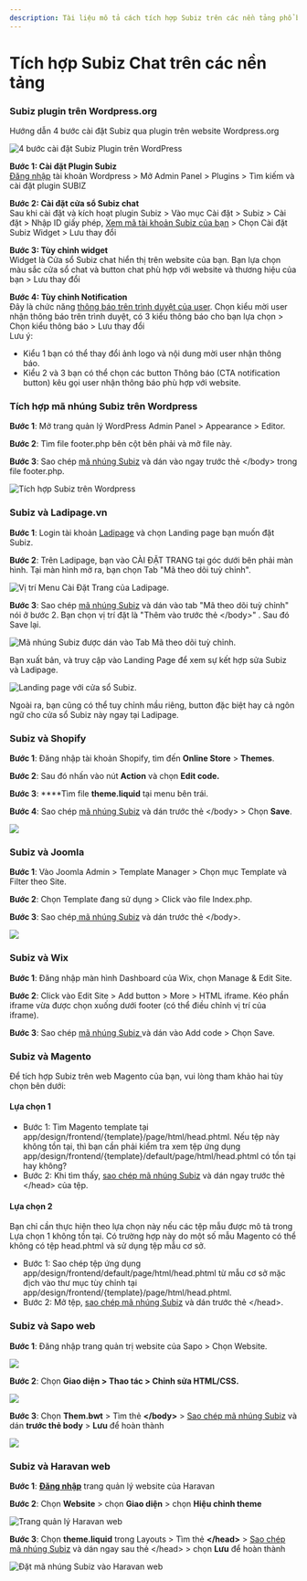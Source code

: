 ```yaml
---
description: Tài liệu mô tả cách tích hợp Subiz trên các nền tảng phổ biến hiện nay.
---
```


# Tích hợp Subiz Chat trên các nền tảng

### Subiz plugin trên Wordpress.org 

Hướng dẫn 4 bước cài đặt Subiz qua plugin trên website Wordpress.org

![4 b&#x1B0;&#x1EDB;c c&#xE0;i &#x111;&#x1EB7;t Subiz Plugin tr&#xEA;n WordPress](../../../.gitbook/assets/subizplugin_3s_vn.gif)

  
**Bước 1: Cài đặt Plugin Subiz**  
[Đăng nhập](https://login.wordpress.org/?locale=en_US) tài khoản Wordpress &gt; Mở Admin Panel &gt; Plugins &gt; Tìm kiếm và cài đặt plugin SUBIZ

**Bước 2: Cài đặt cửa sổ Subiz chat**   
Sau khi cài đặt và kích hoạt plugin Subiz &gt; Vào mục Cài đặt &gt; Subiz &gt; Cài đặt &gt; Nhập ID giấy phép, [Xem mã tài khoản Subiz của bạn](https://app.subiz.com/settings/) &gt; Chọn Cài đặt Subiz Widget &gt; Lưu thay đổi

**Bước 3: Tùy chỉnh widget**   
Widget là Cửa sổ Subiz chat hiển thị trên website của bạn. Bạn lựa chọn màu sắc cửa sổ chat và button chat phù hợp với website và thương hiệu của bạn &gt; Lưu thay đổi

**Bước 4: Tùy chỉnh Notification**   
Đây là chức năng [thông báo trên trình duyệt của user](https://help.subiz.com/bat-dau-voi-subiz/thiet-lap-moi-truong-tuong-tac/tich-hop-subiz-len-website/thong-bao-tren-trinh-duyet-users). Chọn kiểu mời user nhận thông báo trên trình duyệt, có 3 kiểu thông báo cho bạn lựa chọn &gt; Chọn kiểu thông báo &gt; Lưu thay đổi   
Lưu ý:

* Kiểu 1 bạn có thể thay đổi ảnh logo và nội dung mời user nhận thông báo.
* Kiểu 2 và 3 bạn có thể chọn các button Thông báo \(CTA notification button\) kêu gọi user nhận thông báo phù hợp với website.

### Tích hợp mã nhúng Subiz trên Wordpress

**Bước 1**: Mở trang quản lý WordPress Admin Panel &gt; Appearance &gt; Editor.

**Bước 2**: Tìm file footer.php bên cột bên phải và mở file này.

**Bước 3**: Sao chép [mã nhúng Subiz](https://app.subiz.com/settings/install) và dán vào ngay trước thẻ &lt;/body&gt; trong file footer.php.

![T&#xED;ch h&#x1EE3;p Subiz tr&#xEA;n Wordpress](../../../.gitbook/assets/cai-subiz-wordpress.png)

### Subiz và Ladipage.vn 

**Bước 1**: Login tài khoản [Ladipage](https://ladipage.vn) và chọn Landing page bạn muốn đặt Subiz. 

**Bước 2**: Trên Ladipage, bạn vào CÀI ĐẶT TRANG tại góc dưới bên phải màn hình. Tại màn hình mở ra, bạn chọn Tab "Mã theo dõi tuỳ chỉnh". 

![V&#x1ECB; tr&#xED; Menu C&#xE0;i &#x110;&#x1EB7;t Trang c&#x1EE7;a Ladipage.](../../../.gitbook/assets/screen-shot-2018-11-30-at-00.39.56.png)

**Bước 3**: Sao chép [mã nhúng Subiz](https://app.subiz.com/settings/install) và dán vào tab "Mã theo dõi tuỳ chỉnh" nói ở bước 2. Bạn chọn vị trí đặt là "Thêm vào trước thẻ &lt;/body&gt;" . Sau đó Save lại.

![M&#xE3; nh&#xFA;ng Subiz &#x111;&#x1B0;&#x1EE3;c d&#xE1;n v&#xE0;o Tab M&#xE3; theo d&#xF5;i tu&#x1EF3; ch&#x1EC9;nh.](../../../.gitbook/assets/screen-shot-2018-11-30-at-00.38.27.png)

Bạn xuất bản, và truy cập vào Landing Page để xem sự kết hợp sửa Subiz và Ladipage.

![Landing page v&#x1EDB;i c&#x1EED;a s&#x1ED5; Subiz.](../../../.gitbook/assets/screen-shot-2018-11-30-at-00.45.24.png)

Ngoài ra, bạn cũng có thể tuy chỉnh mầu riêng, button đặc biệt hay cả ngôn ngữ cho cửa sổ Subiz này ngay tại Ladipage. 

### Subiz và Shopify

**Bước 1**: Đăng nhập tài khoản Shopify, tìm đến **Online Store** &gt; **Themes**.

**Bước 2**: Sau đó nhấn vào nút **Action** và chọn **Edit code.**

**Bước 3**: ****Tìm file **theme.liquid** tại menu bên trái.

**Bước 4**: Sao chép [mã nhúng Subiz](https://app.subiz.com/settings/install) và dán trước thẻ &lt;/body&gt; &gt; Chọn **Save**.

![](../../../.gitbook/assets/spotify-1.gif)

### Subiz và Joomla

**Bước 1**: Vào Joomla Admin &gt; Template Manager &gt; Chọn mục Template và Filter theo Site.

**Bước 2**: Chọn Template đang sử dụng &gt; Click vào file Index.php.

**Bước 3**: Sao chép[ mã nhúng Subiz](https://app.subiz.com/settings/install) và dán trước thẻ &lt;/body&gt;.

![](../../../.gitbook/assets/joomla2.gif)

### Subiz và Wix

**Bước 1**: Đăng nhập màn hình Dashboard của Wix, chọn Manage & Edit Site.

**Bước 2**: Click vào Edit Site &gt; Add button &gt; More &gt; HTML iframe. Kéo phần iframe vừa được chọn xuống dưới footer \(có thể điều chỉnh vị trí của iframe\).

**Bước 3**: Sao chép [mã nhúng Subiz ](https://app.subiz.com/settings/install)và dán vào Add code &gt; Chọn Save.

### Subiz và Magento

Để tích hợp Subiz trên web Magento của bạn, vui lòng tham khảo hai tùy chọn bên dưới:

#### Lựa chọn 1

* Bước 1: Tìm Magento template tại app/design/frontend/{template}/page/html/head.phtml. Nếu tệp này không tồn tại, thì bạn cần phải kiểm tra xem tệp ứng dụng app/design/frontend/{template}/default/page/html/head.phtml có tồn tại hay không?
* Bước 2: Khi tìm thấy, [sao chép mã nhúng Subiz](https://app.subiz.com/settings/install) và dán ngay trước thẻ &lt;/head&gt; của tệp.

#### Lựa chọn 2

Bạn chỉ cần thực hiện theo lựa chọn này nếu các tệp mẫu được mô tả trong Lựa chọn 1 không tồn tại. Có trường hợp này do một số mẫu Magento có thể không có tệp head.phtml và sử dụng tệp mẫu cơ sở.

* Bước 1: Sao chép tệp ứng dụng app/design/frontend/default/page/html/head.phtml từ mẫu cơ sở mặc địch vào thư mục tùy chỉnh tại app/design/frontend/{template}/page/html/head.phtml.
* Bước 2: Mở tệp, [sao chép mã nhúng Subiz](https://app.subiz.com/settings/install) và dán trước thẻ &lt;/head&gt;.

### Subiz và Sapo web

**Bước 1**: Đăng nhập trang quản trị website của Sapo &gt; Chọn Website.

![](../../../.gitbook/assets/1-sapo-copy.jpg)

**Bước 2**: Chọn **Giao diện &gt; Thao tác &gt; Chỉnh sửa HTML/CSS.**

![](../../../.gitbook/assets/2.-sapo-copy.jpg)

**Bước 3**: Chọn **Them.bwt** &gt; Tìm thẻ **&lt;/body&gt;** &gt; [Sao chép mã nhúng Subiz](https://app.subiz.com/settings/install) và dán **trước thẻ body** &gt; **Lưu** để hoàn thành

![](../../../.gitbook/assets/3.-sapo-copy.jpg)

### Subiz và Haravan web

**Bước 1**: [**Đăng nhập**](https://myharavan.com/admin/auth/login) trang quản lý website của Haravan

**Bước 2**: Chọn **Website** &gt; chọn **Giao diện** &gt; chọn **Hiệu chỉnh theme**

![Trang qu&#x1EA3;n l&#xFD; Haravan web](../../../.gitbook/assets/hara-1.jpg)

**Bước 3**: Chọn **theme.liquid** trong Layouts &gt; Tìm thẻ **&lt;/head&gt;** &gt; [Sao chép mã nhúng Subiz](https://app.subiz.com/settings/install) và dán ngay sau thẻ &lt;/head&gt; &gt; chọn **Lưu** để hoàn thành

![&#x110;&#x1EB7;t m&#xE3; nh&#xFA;ng Subiz v&#xE0;o Haravan web](../../../.gitbook/assets/hara-2.jpg)

